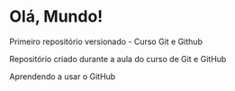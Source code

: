 # Olá, Mundo!
 Primeiro repositório versionado - Curso Git e Github
 
Repositório criado durante a aula do curso de Git e GitHub

Aprendendo a usar o GitHub
